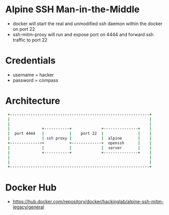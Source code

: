 # Alpine SSH Man-in-the-Middle 
* docker will start the real and unmodified ssh daemon within the docker on port 22
* ssh-mitm-proxy will run and expose port on 4444 and forward ssh traffic to port 22

# Credentials
* username = hacker
* password = compass

# Architecture
```bash
 +-------------------------------------------------------------+
 |                                                             |
 |                                                             |
 |              +-----------+             +---------------+    |
 |  port 4444   |           |    port 22  |               |    |
 |              | ssh proxy |             |  alpine       |    |
 +------------->+           +-------------+  openssh      |    |
 |              |           |             |  server       |    |
 |              +-----------+             +---------------+    |
 |                                                             |
 |                                                             |
 +-------------------------------------------------------------+
```

# Docker Hub
* https://hub.docker.com/repository/docker/hackinglab/alpine-ssh-mitm-legacy/general
